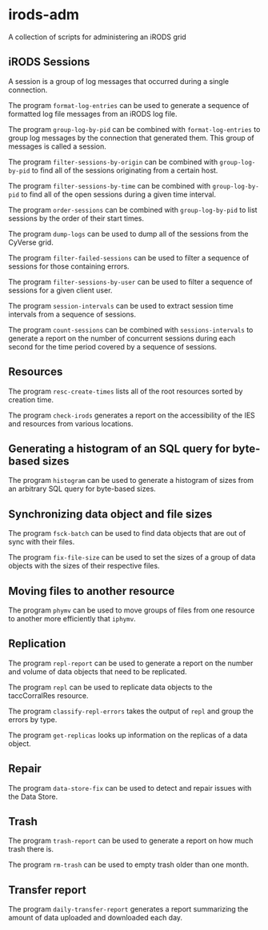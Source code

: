 # irods-adm

A collection of scripts for administering an iRODS grid


## iRODS Sessions

A session is a group of log messages that occurred during a single connection.

The program `format-log-entries` can be used to generate a sequence of formatted
log file messages from an iRODS log file.

The program `group-log-by-pid` can be combined with `format-log-entries` to
group log messages by the connection that generated them. This group of messages
is called a session.

The program `filter-sessions-by-origin` can be combined with `group-log-by-pid`
to find all of the sessions originating from a certain host.

The program `filter-sessions-by-time` can be combined with `group-log-by-pid` to
find all of the open sessions during a given time interval.

The program `order-sessions` can be combined with `group-log-by-pid` to list
sessions by the order of their start times.

The program `dump-logs` can be used to dump all of the sessions from the CyVerse
grid.

The program `filter-failed-sessions` can be used to filter a sequence of
sessions for those containing errors.

The program `filter-sessions-by-user` can be used to filter a sequence of
sessions for a given client user.

The program `session-intervals` can be used to extract session time intervals
from a sequence of sessions.

The program `count-sessions` can be combined with `sessions-intervals` to
generate a report on the number of concurrent sessions during each second for
the time period covered by a sequence of sessions.


## Resources

The program `resc-create-times` lists all of the root resources sorted by
creation time.

The program `check-irods` generates a report on the accessibility of the IES and
resources from various locations.


## Generating a histogram of an SQL query for byte-based sizes

The program `histogram` can be used to generate a histogram of sizes from an
arbitrary SQL query for byte-based sizes.


## Synchronizing data object and file sizes

The program `fsck-batch` can be used to find data objects that are out of sync
with their files.

The program `fix-file-size` can be used to set the sizes of a group of data
objects with the sizes of their respective files.


## Moving files to another resource

The program `phymv` can be used to move groups of files from one resource to
another more efficiently that `iphymv`.


## Replication

The program `repl-report` can be used to generate a report on the number and
volume of data objects that need to be replicated.

The program `repl` can be used to replicate data objects to the taccCorralRes
resource.

The program `classify-repl-errors` takes the output of `repl` and group the
errors by type.

The program `get-replicas` looks up information on the replicas of a data
object.


## Repair

The program `data-store-fix` can be used to detect and repair issues with the
Data Store.


## Trash

The program `trash-report` can be used to generate a report on how much trash
there is.

The program `rm-trash` can be used to empty trash older than one month.


## Transfer report

The program `daily-transfer-report` generates a report summarizing the amount of
data uploaded and downloaded each day.

